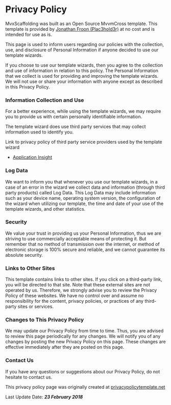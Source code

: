 # Privacy Policy

MvxScaffolding was built as an Open Source MvvmCross template. This template is provided by [Jonathan Froon (Plac3hold3r)](https://github.com/Plac3hold3r) at no cost and is intended for use as is.

This page is used to inform users regarding our policies with the collection, use, and disclosure of Personal Information if anyone decided to use our template wizards.

If you choose to use our template wizards, then you agree to the collection and use of information in relation to this policy. The Personal Information that we collect is used for providing and improving the template wizards. We will not use or share your information with anyone except as described in this Privacy Policy.

### Information Collection and Use

For a better experience, while using the template wizards, we may require you to provide us with certain personally identifiable information.

The template wizard does use third party services that may collect information used to identify you.

Link to privacy policy of third party service providers used by the template wizard

- [Application Insight](https://privacy.microsoft.com/en-us/privacystatement)

### Log Data

We want to inform you that whenever you use our template wizards, in a case of an error in the wizard we collect data and information (through third party products) called Log Data. This Log Data may include information such as your device name, operating system version, the configuration of the wizard when utilizing our template, the time and date of your use of the template wizards, and other statistics.

### Security

We value your trust in providing us your Personal Information, thus we are striving to use commercially acceptable means of protecting it. But remember that no method of transmission over the internet, or method of electronic storage is 100% secure and reliable, and we cannot guarantee its absolute security.

### Links to Other Sites

This template contains links to other sites. If you click on a third-party link, you will be directed to that site. Note that these external sites are not operated by us. Therefore, we strongly advise you to review the Privacy Policy of these websites. We have no control over and assume no responsibility for the content, privacy policies, or practices of any third-party sites or services.

### Changes to This Privacy Policy

We may update our Privacy Policy from time to time. Thus, you are advised to review this page periodically for any changes. We will notify you of any changes by posting the new Privacy Policy on this page. These changes are effective immediately after they are posted on this page.

### Contact Us

If you have any questions or suggestions about our Privacy Policy, do not hesitate to contact us.

This privacy policy page was originally created at [privacypolicytemplate.net](https://privacypolicytemplate.net/)

Last Update Date: ___23 February 2018___
